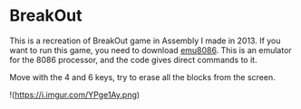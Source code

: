 # BreakOut
This is a recreation of BreakOut game in Assembly I made in 2013.
If you want to run this game, you need to download [emu8086](https://emu8086-microprocessor-emulator.en.softonic.com/download). This is an emulator for the 8086 processor, and the code gives direct commands to it.

Move with the 4 and 6 keys, try to erase all the blocks from the screen.

!(https://i.imgur.com/YPge1Ay.png)
